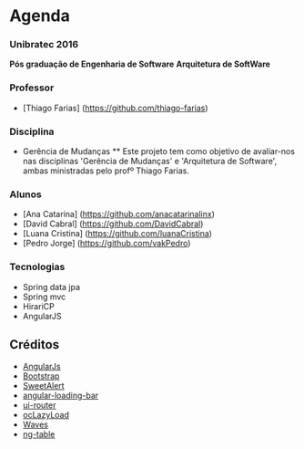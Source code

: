 Agenda 
==========

### Unibratec 2016

**Pós graduação de Engenharia de Software**
**Arquitetura de SoftWare**


### Professor
*  [Thiago Farias] (https://github.com/thiago-farias) 

### Disciplina
*  Gerência de Mudanças
** Este projeto tem como objetivo de avaliar-nos nas disciplinas 'Gerência de Mudanças' e 'Arquitetura de Software', ambas ministradas pelo profº Thiago Farias.


### Alunos
* [Ana Catarina] (https://github.com/anacatarinalinx)
* [David Cabral] (https://github.com/DavidCabral)
* [Luana Cristina] (https://github.com/luanaCristina)
* [Pedro Jorge] (https://github.com/vakPedro)



### Tecnologias
* Spring data jpa
* Spring mvc
* HirariCP
* AngularJS

Créditos
----------------
* [AngularJs ](https://angularjs.org/)
* [Bootstrap ](http://getbootstrap.com)
* [SweetAlert](http://lipis.github.io/bootstrap-sweetalert/)
* [angular-loading-bar](https://github.com/chieffancypants/angular-loading-bar)
* [ui-router](https://github.com/angular-ui/ui-router)
* [ocLazyLoad](https://github.com/ocombe/ocLazyLoad)
* [Waves](https://github.com/fians/Waves)
* [ng-table](http://ng-table.com/)



